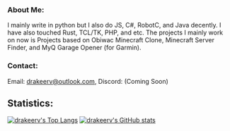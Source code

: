 ### About Me:
I mainly write in python but I also do JS, C#, RobotC, and Java decently. I have also touched Rust, TCL/TK, PHP, and etc. The projects I mainly work on now is Projects based on Obiwac Minecraft Clone, Minecraft Server Finder, and MyQ Garage Opener (for Garmin).
### Contact:
Email: drakeerv@outlook.com, Discord: (Coming Soon)
## Statistics:
[![drakeerv's Top Langs](https://github-readme-stats.vercel.app/api/top-langs/?username=drakeerv&show_icons=true&theme=onedark&include_all_commits=true&layout=compact)](https://github.com/anuraghazra/github-readme-stats)
[![drakeerv's GitHub stats](https://github-readme-stats.vercel.app/api?username=drakeerv&show_icons=true&theme=onedark&include_all_commits=true&layout=compact)](https://github.com/anuraghazra/github-readme-stats)
